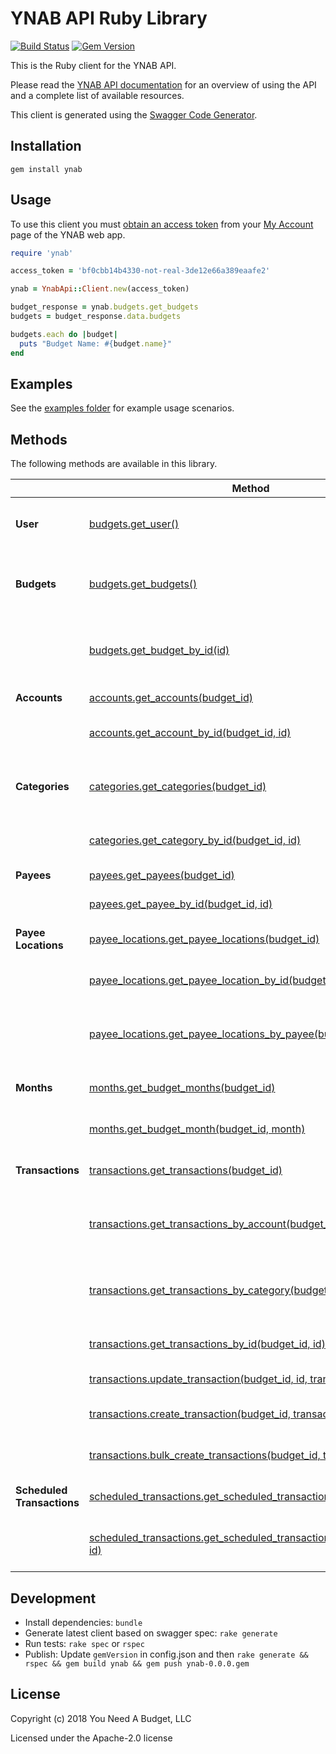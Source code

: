 # YNAB API Ruby Library

[![Build Status](https://travis-ci.org/ynab/ynab-sdk-ruby.svg?branch=master)](https://travis-ci.org/ynab/ynab-sdk-ruby)
[![Gem Version](https://badge.fury.io/rb/ynab.svg)](https://rubygems.org/gems/ynab)

This is the Ruby client for the YNAB API.

Please read the [YNAB API documentation](https://api.youneedabudget.com) for an
overview of using the API and a complete list of available resources.

This client is generated using the [Swagger Code Generator](https://github.com/swagger-api/swagger-codegen).

## Installation

```
gem install ynab
```

## Usage

To use this client you must
[obtain an access token](https://api.youneedabudget.com/#authentication-overview) from
your [My Account](https://app.youneedabudget.com/settings) page of the YNAB web
app.

```ruby
require 'ynab'

access_token = 'bf0cbb14b4330-not-real-3de12e66a389eaafe2'

ynab = YnabApi::Client.new(access_token)

budget_response = ynab.budgets.get_budgets
budgets = budget_response.data.budgets

budgets.each do |budget|
  puts "Budget Name: #{budget.name}"
end
```

## Examples

See the [examples folder](https://github.com/ynab/ynab-sdk-ruby/tree/master/examples) for example usage scenarios.

## Methods

The following methods are available in this library.

|                       | Method                                                | Description                                                                                            |
|------------------------|-------------------------------------------------------|--------------------------------------------------------------------------------------------------------|
| **User**                | [budgets.get_user()](https://github.com/ynab/ynab-sdk-ruby/blob/master/docs/UserApi.md#get_user)                                  | Returns authenticated user information
| **Budgets**                | [budgets.get_budgets()](https://github.com/ynab/ynab-sdk-ruby/blob/master/docs/BudgetsApi.md#get_budgets)                                  | Returns budgets list with summary information                                                          |
|                        | [budgets.get_budget_by_id(id)](https://github.com/ynab/ynab-sdk-ruby/blob/master/docs/BudgetsApi.md#get_budget_by_id)                             | Returns a single budget with all related entities |
| **Accounts**               | [accounts.get_accounts(budget_id)](https://github.com/ynab/ynab-sdk-ruby/blob/master/docs/AccountsApi.md#get_accounts)                               | Returns all accounts                                                                                   |
|                        | [accounts.get_account_by_id(budget_id, id)](https://github.com/ynab/ynab-sdk-ruby/blob/master/docs/AccountsApi.md#get_account_by_id)                           | Returns a single account                                                                               |
| **Categories**             | [categories.get_categories(budget_id)](https://github.com/ynab/ynab-sdk-ruby/blob/master/docs/CategoriesApi.md#get_categories)                            | Returns all categories grouped by category group.                                                      |
|                        | [categories.get_category_by_id(budget_id, id)](https://github.com/ynab/ynab-sdk-ruby/blob/master/docs/CategoriesApi.md#get_category_by_id)                        | Returns a single category                                                                              |
| **Payees**                 | [payees.get_payees(budget_id)](https://github.com/ynab/ynab-sdk-ruby/blob/master/docs/PayeesApi.md#get_payees)                                    | Returns all payees                                                                                     |
|                        | [payees.get_payee_by_id(budget_id, id)](https://github.com/ynab/ynab-sdk-ruby/blob/master/docs/PayeesApi.md#get_payee_by_id)                               | Returns single payee                                                                                   |
| **Payee Locations**        | [payee_locations.get_payee_locations(budget_id)](https://github.com/ynab/ynab-sdk-ruby/blob/master/docs/PayeeLocationsApi.md#get_payee_locations)                    | Returns all payee locations                                                                            |
|                        | [payee_locations.get_payee_location_by_id(budget_id, id)](https://github.com/ynab/ynab-sdk-ruby/blob/master/docs/PayeeLocationsApi.md#get_payee_location_by_id)               | Returns a single payee location                                                                        |
|                        | [payee_locations.get_payee_locations_by_payee(budget_id, id)](https://github.com/ynab/ynab-sdk-ruby/blob/master/docs/PayeeLocationsApi.md#get_payee_locations_by_payee)           | Returns all payee locations for the specified payee                                                    |
| **Months**                 | [months.get_budget_months(budget_id)](https://github.com/ynab/ynab-sdk-ruby/blob/master/docs/MonthsApi.md#get_budget_months)                              | Returns all budget months                                                                              |
|                        | [months.get_budget_month(budget_id, month)](https://github.com/ynab/ynab-sdk-ruby/blob/master/docs/MonthsApi.md#get_budget_month)                             | Returns a single budget month                                                                          |
| **Transactions**           | [transactions.get_transactions(budget_id)](https://github.com/ynab/ynab-sdk-ruby/blob/master/docs/TransactionsApi.md#get_transactions)                        | Returns budget transactions                                                                            |
|                        | [transactions.get_transactions_by_account(budget_id, id)](https://github.com/ynab/ynab-sdk-ruby/blob/master/docs/TransactionsApi.md#get_transactions_by_account)              | Returns all transactions for a specified account                                                       |
|                        | [transactions.get_transactions_by_category(budget_id, id)](https://github.com/ynab/ynab-sdk-ruby/blob/master/docs/TransactionsApi.md#get_transactions_by_category)              | Returns all transactions for a specified category                                                      |
|                        | [transactions.get_transactions_by_id(budget_id, id)](https://github.com/ynab/ynab-sdk-ruby/blob/master/docs/TransactionsApi.md#get_transactions_by_id)                  | Returns a single transaction                                                                           |
|                        | [transactions.update_transaction(budget_id, id, transaction)](https://github.com/ynab/ynab-sdk-ruby/blob/master/docs/TransactionsApi.md#update_transaction)                      | Updates a transaction                                                                                   |
|                        | [transactions.create_transaction(budget_id, transaction)](https://github.com/ynab/ynab-sdk-ruby/blob/master/docs/TransactionsApi.md#create_transaction)                    | Creates a new transaction                                                                              |
|                        | [transactions.bulk_create_transactions(budget_id, transactions)](https://github.com/ynab/ynab-sdk-ruby/blob/master/docs/TransactionsApi.md#bulk_create_transactions)                 | Creates multiple transactions                                                                          |
| **Scheduled Transactions** | [scheduled_transactions.get_scheduled_transactions(budget_id)](https://github.com/ynab/ynab-sdk-ruby/blob/master/docs/ScheduledTransactionsApi.md#get_scheduled_transactions)      | Returns all scheduled transactions                                                                     |
|                        | [scheduled_transactions.get_scheduled_transaction_by_id(budget_id, id)](https://github.com/ynab/ynab-sdk-ruby/blob/master/docs/ScheduledTransactionsApi.md#get_scheduled_transaction_by_id) | Returns a single scheduled transaction                                                                 |

## Development

- Install dependencies: `bundle`
- Generate latest client based on swagger spec: `rake generate`
- Run tests: `rake spec` or `rspec`
- Publish: Update `gemVersion` in config.json and then `rake generate && rspec && gem build ynab && gem push ynab-0.0.0.gem`

## License

Copyright (c) 2018 You Need A Budget, LLC

Licensed under the Apache-2.0 license

